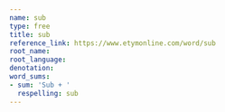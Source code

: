 ```yaml
---
name: sub
type: free
title: sub
reference_link: https://www.etymonline.com/word/sub
root_name: 
root_language: 
denotation: 
word_sums:
- sum: 'Sub + '
  respelling: sub
---
```

